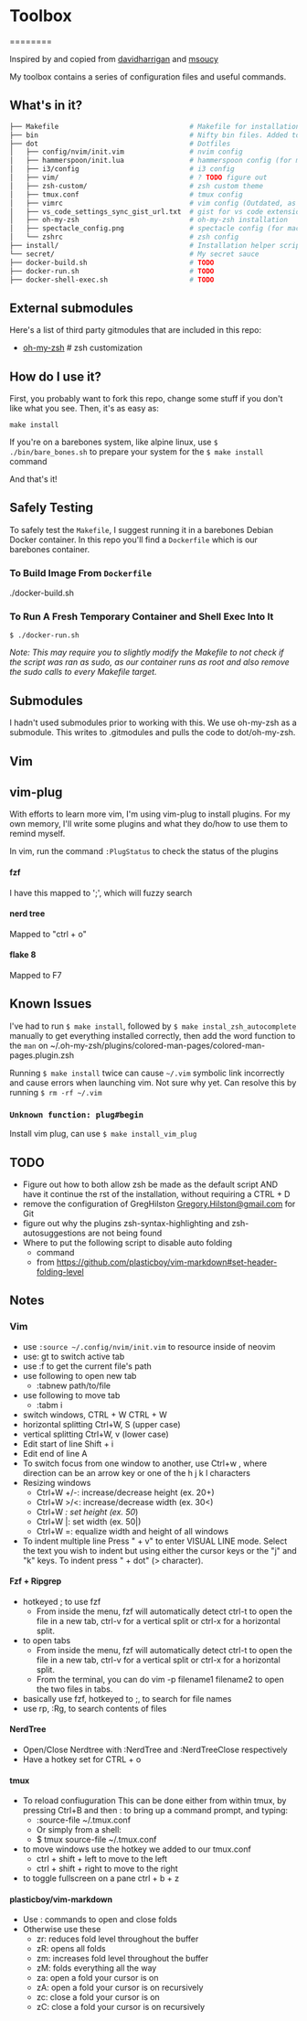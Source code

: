# Toolbox
========

Inspired by and copied from [davidharrigan](https://github.com/davidharrigan/toolbox) and [msoucy](https://github.com/msoucy/Dotfiles)

My toolbox contains a series of configuration files and useful commands.

## What's in it?

```bash
├── Makefile                                # Makefile for installation
├── bin                                     # Nifty bin files. Added to $PATH.
├── dot                                     # Dotfiles
│   ├── config/nvim/init.vim                # nvim config
│   ├── hammerspoon/init.lua                # hammerspoon config (for mac)
│   ├── i3/config                           # i3 config
│   ├── vim/                                # ? TODO figure out
│   ├── zsh-custom/                         # zsh custom theme
│   ├── tmux.conf                           # tmux config
│   ├── vimrc                               # vim config (Outdated, as we prefer to use config/nvim/init.vim)
│   ├── vs_code_settings_sync_gist_url.txt  # gist for vs code extension settings
│   ├── oh-my-zsh                           # oh-my-zsh installation
│   ├── spectacle_config.png                # spectacle config (for mac)
│   └── zshrc                               # zsh config
├── install/                                # Installation helper scripts
└── secret/                                 # My secret sauce
├── docker-build.sh                         # TODO 
├── docker-run.sh                           # TODO 
├── docker-shell-exec.sh                    # TODO 
```

## External submodules

Here's a list of third party gitmodules that are included in this repo:
* [oh-my-zsh](https://github.com/robbyrussell/oh-my-zsh)    # zsh customization


## How do I use it?

First, you probably want to fork this repo, change some stuff if you don't like what you see. Then, it's as easy as:
```
make install
```

If you're on a barebones system, like alpine linux, use `$ ./bin/bare_bones.sh` to prepare your system for the `$ make install` command

And that's it!

## Safely Testing

To safely test the `Makefile`, I suggest running it in a barebones Debian Docker container. In this repo you'll find a `Dockerfile` which is our barebones container.

### To Build Image From `Dockerfile`

./docker-build.sh

### To Run A Fresh Temporary Container and Shell Exec Into It

`$ ./docker-run.sh`

_Note: This may require you to slightly modify the Makefile to not check if the script was ran as sudo, as our container runs as root and also remove the sudo calls to every Makefile target._

## Submodules

I hadn't used submodules prior to working with this. We use oh-my-zsh as a submodule. This writes to .gitmodules and pulls the code to dot/oh-my-zsh.

## Vim

## vim-plug

With efforts to learn more vim, I'm using vim-plug to install plugins. For my own memory, I'll write some plugins and what they do/how to use them to remind myself.

In vim, run the command `:PlugStatus` to check the status of the plugins

#### fzf

I have this mapped to ';', which will fuzzy search

#### nerd tree

Mapped to "ctrl + o"

#### flake 8

Mapped to F7

## Known Issues

I've had to run `$ make install`, followed by `$ make instal_zsh_autocomplete` manually to get everything installed correctly, then add the word function to the `man` on  ~/.oh-my-zsh/plugins/colored-man-pages/colored-man-pages.plugin.zsh

Running `$ make install` twice can cause `~/.vim` symbolic link incorrectly and cause errors when launching vim. Not sure why yet. Can resolve this by running `$ rm -rf ~/.vim`

### `Unknown function: plug#begin`

Install vim plug, can use `$ make install_vim_plug`


## TODO

- Figure out how to both allow zsh be made as the default script AND have it continue the rst of the installation, without requiring a CTRL + D
- remove the configuration of GregHilston <Gregory.Hilston@gmail.com> for Git
- figure out why the plugins zsh-syntax-highlighting and zsh-autosuggestions are not being found
- Where to put the following script to disable auto folding
    - command 
    - from https://github.com/plasticboy/vim-markdown#set-header-folding-level

## Notes

### Vim

- use `:source ~/.config/nvim/init.vim` to resource inside of neovim
- use: gt to switch active tab
- use :f to get the current file's path
- use following to open new tab 
    - :tabnew path/to/file
- use following to move tab 
    - :tabm i
- switch windows, CTRL + W CTRL + W
- horizontal splitting Ctrl+W, S (upper case)
- vertical splitting Ctrl+W, v (lower case) 
- Edit start of line Shift + i
- Edit end of line A
- To switch focus from one window to another, use Ctrl+w <direction> , where direction can be an arrow key or one of the h j k l characters
- Resizing windows 
    - Ctrl+W +/-: increase/decrease height (ex. 20<C-w>+)
    - Ctrl+W >/<: increase/decrease width (ex. 30<C-w><)
    - Ctrl+W _: set height (ex. 50<C-w>_)
    - Ctrl+W |: set width (ex. 50<C-w>|)
    - Ctrl+W =: equalize width and height of all windows
- To indent multiple line Press "<SHIFT> + v" to enter VISUAL LINE mode. Select the text you wish to indent but using either the cursor keys or the "j" and "k" keys. To indent press "<SHIFT> + dot" (> character).

#### Fzf + Ripgrep

- hotkeyed ; to use fzf
    - From inside the menu, fzf will automatically detect ctrl-t to open the file in a new tab, ctrl-v for a vertical split or ctrl-x for a horizontal split.
- to open tabs 
    - From inside the menu, fzf will automatically detect ctrl-t to open the file in a new tab, ctrl-v for a vertical split or ctrl-x for a horizontal split.
    - From the terminal, you can do vim -p filename1 filename2 to open the two files in tabs.
- basically use fzf, hotkeyed to ;, to search for file names
- use rp, :Rg, to search contents of files

#### NerdTree

- Open/Close Nerdtree with :NerdTree and :NerdTreeClose respectively
- Have a hotkey set for CTRL + o

#### tmux 

- To reload confiuguration This can be done either from within tmux, by pressing Ctrl+B and then : to bring up a command prompt, and typing:
  - :source-file ~/.tmux.conf
  - Or simply from a shell:
  - $ tmux source-file ~/.tmux.conf
- to move windows use the hotkey we added to our tmux.conf
    - ctrl + shift + left to move to the left
    - ctrl + shift + right to move to the right
- to toggle fullscreen on a pane ctrl + b + z

#### plasticboy/vim-markdown

- Use : commands to open and close folds
- Otherwise use these
    - zr: reduces fold level throughout the buffer
    - zR: opens all folds
    - zm: increases fold level throughout the buffer
    - zM: folds everything all the way
    - za: open a fold your cursor is on
    - zA: open a fold your cursor is on recursively
    - zc: close a fold your cursor is on
    - zC: close a fold your cursor is on recursively
